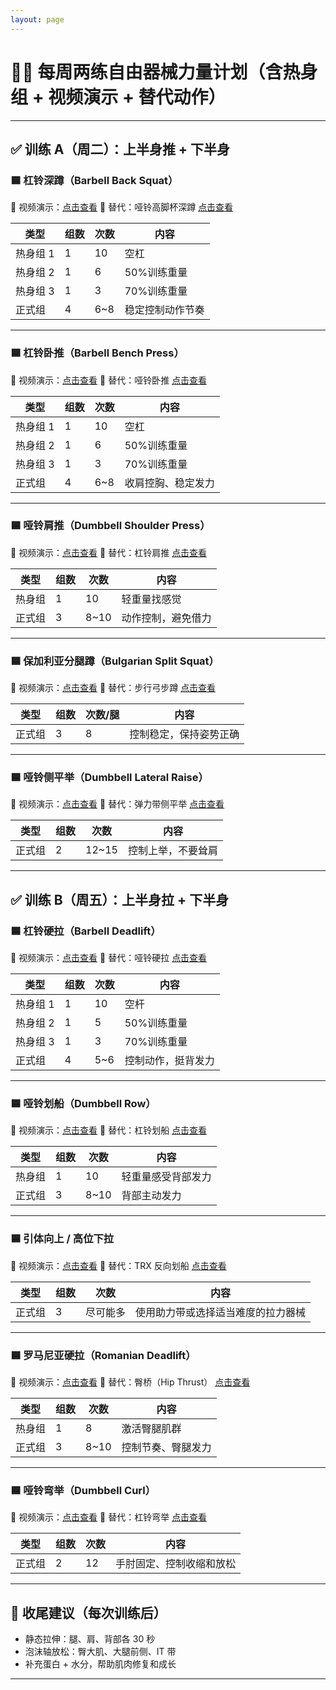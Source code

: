 ```yaml
---
layout: page
---
```

# 🏋️‍♂️ 每周两练自由器械力量计划（含热身组 + 视频演示 + 替代动作）

---

## ✅ 训练 A（周二）：上半身推 + 下半身

### 🟦 杠铃深蹲（Barbell Back Squat）
🎥 视频演示：[点击查看](https://www.youtube.com/watch?v=ultWZbUMPL8)
🔁 替代：哑铃高脚杯深蹲 [点击查看](https://www.youtube.com/watch?v=6xwGFn-J_Q0)

| 类型     | 组数 | 次数 | 内容          |
|----------|------|------|---------------|
| 热身组 1 | 1    | 10   | 空杠           |
| 热身组 2 | 1    | 6    | 50%训练重量     |
| 热身组 3 | 1    | 3    | 70%训练重量     |
| 正式组   | 4    | 6~8  | 稳定控制动作节奏 |

---

### 🟦 杠铃卧推（Barbell Bench Press）
🎥 视频演示：[点击查看](https://www.youtube.com/watch?v=gRVjAtPip0Y)
🔁 替代：哑铃卧推 [点击查看](https://www.youtube.com/watch?v=VmB1G1K7v94)

| 类型     | 组数 | 次数 | 内容          |
|----------|------|------|---------------|
| 热身组 1 | 1    | 10   | 空杠           |
| 热身组 2 | 1    | 6    | 50%训练重量     |
| 热身组 3 | 1    | 3    | 70%训练重量     |
| 正式组   | 4    | 6~8  | 收肩控胸、稳定发力 |

---

### 🟦 哑铃肩推（Dumbbell Shoulder Press）
🎥 视频演示：[点击查看](https://www.youtube.com/watch?v=B-aVuyhvLHU)
🔁 替代：杠铃肩推 [点击查看](https://www.youtube.com/watch?v=CnBmiBqp-AI)

| 类型     | 组数 | 次数 | 内容         |
|----------|------|------|--------------|
| 热身组   | 1    | 10   | 轻重量找感觉    |
| 正式组   | 3    | 8~10 | 动作控制，避免借力 |

---

### 🟦 保加利亚分腿蹲（Bulgarian Split Squat）
🎥 视频演示：[点击查看](https://www.youtube.com/watch?v=2C-uNgKwPLE)
🔁 替代：步行弓步蹲 [点击查看](https://www.youtube.com/watch?v=wrwwXE_x-pQ)

| 类型     | 组数 | 次数/腿 | 内容               |
|----------|------|--------|--------------------|
| 正式组   | 3    | 8      | 控制稳定，保持姿势正确 |

---

### 🟦 哑铃侧平举（Dumbbell Lateral Raise）
🎥 视频演示：[点击查看](https://www.youtube.com/watch?v=kDqklk1ZESo)
🔁 替代：弹力带侧平举 [点击查看](https://www.youtube.com/watch?v=m0hUjDFSP84)

| 类型     | 组数 | 次数   | 内容             |
|----------|------|--------|------------------|
| 正式组   | 2    | 12~15  | 控制上举，不要耸肩 |

---

## ✅ 训练 B（周五）：上半身拉 + 下半身

### 🟦 杠铃硬拉（Barbell Deadlift）
🎥 视频演示：[点击查看](https://www.youtube.com/watch?v=op9kVnSso6Q)
🔁 替代：哑铃硬拉 [点击查看](https://www.youtube.com/watch?v=ytGaGIn3SjE)

| 类型     | 组数 | 次数 | 内容          |
|----------|------|------|---------------|
| 热身组 1 | 1    | 10   | 空杆           |
| 热身组 2 | 1    | 5    | 50%训练重量     |
| 热身组 3 | 1    | 3    | 70%训练重量     |
| 正式组   | 4    | 5~6  | 控制动作，挺背发力 |

---

### 🟦 哑铃划船（Dumbbell Row）
🎥 视频演示：[点击查看](https://www.youtube.com/watch?v=pYcpY20QaE8)
🔁 替代：杠铃划船 [点击查看](https://www.youtube.com/watch?v=FWJR5Ve8bnQ)

| 类型     | 组数 | 次数 | 内容           |
|----------|------|------|----------------|
| 热身组   | 1    | 10   | 轻重量感受背部发力 |
| 正式组   | 3    | 8~10 | 背部主动发力      |

---

### 🟦 引体向上 / 高位下拉
🎥 视频演示：[点击查看](https://www.youtube.com/watch?v=eGo4IYlbE5g)
🔁 替代：TRX 反向划船 [点击查看](https://www.youtube.com/watch?v=RQbKc0zDFxQ)

| 类型     | 组数 | 次数     | 内容                      |
|----------|------|----------|---------------------------|
| 正式组   | 3    | 尽可能多 | 使用助力带或选择适当难度的拉力器械 |

---

### 🟦 罗马尼亚硬拉（Romanian Deadlift）
🎥 视频演示：[点击查看](https://www.youtube.com/watch?v=2SHsk9AzdjA)
🔁 替代：臀桥（Hip Thrust） [点击查看](https://www.youtube.com/watch?v=YTg-yiZ4w-k)

| 类型     | 组数 | 次数 | 内容             |
|----------|------|------|------------------|
| 热身组   | 1    | 8    | 激活臀腿肌群        |
| 正式组   | 3    | 8~10 | 控制节奏、臀腿发力     |

---

### 🟦 哑铃弯举（Dumbbell Curl）
🎥 视频演示：[点击查看](https://www.youtube.com/watch?v=ykJmrZ5v0Oo)
🔁 替代：杠铃弯举 [点击查看](https://www.youtube.com/watch?v=kwG2ipFRgfo)

| 类型     | 组数 | 次数 | 内容              |
|----------|------|------|-------------------|
| 正式组   | 2    | 12   | 手肘固定、控制收缩和放松 |
---

## 🧘 收尾建议（每次训练后）

- 静态拉伸：腿、肩、背部各 30 秒
- 泡沫轴放松：臀大肌、大腿前侧、IT 带
- 补充蛋白 + 水分，帮助肌肉修复和成长

---
